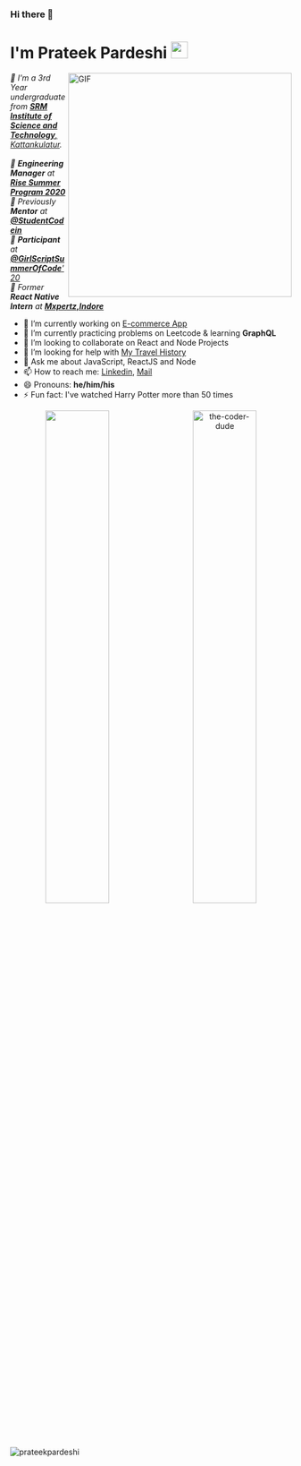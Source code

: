 ### Hi there 👋

# I'm Prateek Pardeshi&nbsp;<img src="https://media.giphy.com/media/1kTKNOKJKZNNIaabXB/giphy.gif" width="30px">




<img align="right" alt="GIF" src="https://i2.wp.com/allhtaccess.info/wp-content/uploads/2018/03/programming.gif?fit=1281%2C716&ssl=1" width="400px"/>

<p>
  <em>
    📌 I'm a 3rd Year undergraduate from <a href="https://www.srmist.edu.in/"> <b>SRM Institute of Science and Technology</b>, Kattankulatur</a>.  <br> <br>
    📌  <b>Engineering Manager</b> at <a href="https://www.risesummer2020.org/team3"> <b>Rise Summer Program 2020</b></a>  <br>
    📌  Previously <b>Mentor</b> at <a href="https://github.com/StudentCode-in"> <b>@StudentCodein</b></a>  <br>
    📌  <b>Participant</b> at <a href="https://gssoc.tech"> <b>@GirlScriptSummerOfCode</b>'20</a>  <br>
   📌  Former <b>React Native Intern</b> at <a href="https://www.mxpertz.com/"> <b>Mxpertz,Indore</b></a>  <br>
  </em>  
</p>

- 🔭 I’m currently working on [E-commerce App](https://github.com/the-coder-dude/Product-Scanner-App)
- 🌱 I’m currently practicing problems on Leetcode & learning **GraphQL**
- 👯 I’m looking to collaborate on React and Node Projects
- 🤔 I’m looking for help with [My Travel History](https://github.com/the-coder-dude/My-Travel-History)
- 💬 Ask me about JavaScript, ReactJS and Node
- 📫 How to reach me: [Linkedin](https://www.linkedin.com/in/prateek-pardeshi6/), [Mail](mailto:pp7073@srmist.edu.in)
- 😄 Pronouns: **he/him/his**
- ⚡ Fun fact: I've watched Harry Potter more than 50 times 



<p align= "center">
<img align="left" src="https://github-readme-stats.vercel.app/api?username=the-coder-dude&show_icons=true&hide_border=true" width="47.5%" />
<img align="right" src="https://github-readme-streak-stats.herokuapp.com/?user=the-coder-dude" alt="the-coder-dude" width="47.5%" />
<p/>

<p align="left"> <img src="https://komarev.com/ghpvc/?username=the-coder-dude" alt="prateekpardeshi" /> </p>
